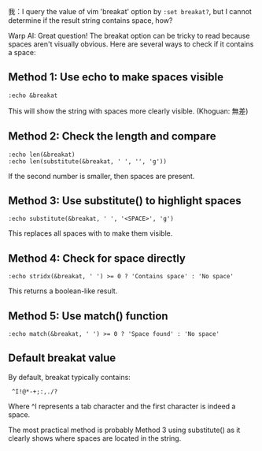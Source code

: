 我：I query the value of vim 'breakat' option by `:set breakat?`, but I cannot
determine if the result string contains space, how?

Warp AI: Great question! The breakat option can be tricky to read because spaces
aren't visually obvious. Here are several ways to check if it contains a space:

## Method 1: Use echo to make spaces visible
```
:echo &breakat
```
This will show the string with spaces more clearly visible. (Khoguan: 無差)

## Method 2: Check the length and compare
```
:echo len(&breakat)
:echo len(substitute(&breakat, ' ', '', 'g'))
```
If the second number is smaller, then spaces are present.

## Method 3: Use substitute() to highlight spaces
```
:echo substitute(&breakat, ' ', '<SPACE>', 'g')
```
This replaces all spaces with <SPACE> to make them visible.

## Method 4: Check for space directly
```
:echo stridx(&breakat, ' ') >= 0 ? 'Contains space' : 'No space'
```
This returns a boolean-like result.

## Method 5: Use match() function
```
:echo match(&breakat, ' ') >= 0 ? 'Space found' : 'No space'
```

## Default breakat value
By default, breakat typically contains:
```
 ^I!@*-+;:,./?
```
Where ^I represents a tab character and the first character is indeed a space.

The most practical method is probably Method 3 using substitute() as it clearly
shows where spaces are located in the string.
